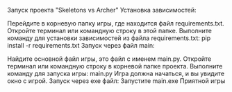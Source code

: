 Запуск проекта "Skeletons vs Archer"
Установка зависимостей:

Перейдите в корневую папку игры, где находится файл requirements.txt.
Откройте терминал или командную строку в этой папке.
Выполните команду для установки зависимостей из файла requirements.txt:
pip install -r requirements.txt
Запуск через файл main:

Найдите основной файл игры, это файл с именем main.py.
Откройте терминал или командную строку в корневой папке проекта.
Выполните команду для запуска игры:
main.py
Игра должна начаться, и вы увидите окно с игрой.
Запуск через exe файл:
Запустите main.exe
Приятной игры





